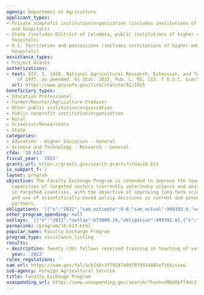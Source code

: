 ```yaml
---
agency: Department of Agriculture
applicant_types:
- Private nonprofit institution/organization (includes institutions of higher education
  and hospitals)
- State (includes District of Columbia, public institutions of higher education and
  hospitals)
- U.S. Territories and possessions (includes institutions of higher education and
  hospitals)
assistance_types:
- Project Grants
authorizations:
- text: XIV, I, 1458, National Agricultural Research, Extension, and Teaching Act
    of 1977, as amended. 91 Stat. 1015. Pub. L. 95, 113. 7 U.S.C. &sect; 3291.
  url: https://www.govinfo.gov/link/statute/91/1015
beneficiary_types:
- Education Professional
- Farmer/Rancher/Agriculture Producer
- Other public institution/organization
- Public nonprofit institution/organization
- Rural
- Scientist/Researchers
- State
categories:
- Education - Higher Education - General
- Science and Technology - Research - General
cfda: '10.613'
fiscal_year: '2022'
grants_url: https://grants.gov/search-grants?cfda=10.613
is_subpart_f: 1
layout: program
objective: The Faculty Exchange Program is intended to improve the teaching and pedagogical
  capacities of targeted sectors (currently veterinary science and animal health)
  in targeted countries, with the objective of improving long-term scientific capacity
  and use of scientifically-based policy decisions in current and potential trading
  partners.
obligations: '[{"x":"2022","sam_estimate":0.0,"sam_actual":999392.0,"usa_spending_actual":941608.01},{"x":"2023","sam_estimate":0.0,"sam_actual":999063.0,"usa_spending_actual":916461.77},{"x":"2024","sam_estimate":986300.0,"sam_actual":0.0,"usa_spending_actual":912204.72}]'
other_program_spending: null
outlays: '[{"x":"2022","outlay":673000.16,"obligation":999392.0},{"x":"2023","outlay":36749.13,"obligation":999063.0},{"x":"2024","outlay":0.0,"obligation":989300.0}]'
permalink: /program/10.613.html
popular_name: Faculty Exchange Program
program_type: assistance_listing
results:
- description: Twenty (20) fellows received training in teaching of veterinary medicine
  year: '2022'
rules_regulations: ''
sam_url: https://sam.gov/fal/acb146c3f7924749970f9554885ef165/view
sub-agency: Foreign Agricultural Service
title: Faculty Exchange Program
usaspending_url: https://www.usaspending.gov/search/?hash=d90d8b7f4dc1f8ccfbb8c1ecc26f0b69
---
```

